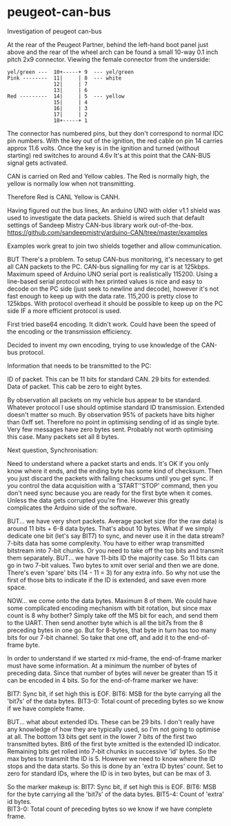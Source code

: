# peugeot-can-bus
Investigation of peugeot can-bus

At the rear of the Peugeot Partner, behind the left-hand boot panel just above and the rear of the wheel arch can be found a small 10-way 0.1 inch pitch 2x9 connector.
Viewing the female connector from the underside:

```
yel/green ---  10+-----+ 9  --- yel/green
Pink --------  11|     | 8  --- white
               12|     | 7
               13|     | 6
Red ---------  14|     | 5  --- yellow
               15|     | 4
               16|     | 3
               17|     | 2
               18+-----+ 1
```
   
The connector has numbered pins, but they don't correspond to normal IDC pin numbers.
With the key out of the ignition, the red cable on pin 14 carries approx 11.6 volts.
Once the key is in the ignition and turned (without starting) red switches to around 4.6v
It's at this point that the CAN-BUS signal gets activated.

CAN is carried on Red and Yellow cables.   The Red is normally high, the yellow is normally low when not transmitting.

Therefore Red is CANL
Yellow is CANH.

Having figured out the bus lines, An arduino UNO with older v1.1 shield was used to investigate the data packets.  Shield is wired such that 
default settings of Sandeep Mistry CAN-bus library work out-of-the-box.
https://github.com/sandeepmistry/arduino-CAN/tree/master/examples

Examples work great to join two shields together and allow communication.

BUT There's a problem.  To setup CAN-bus monitoring, it's necessary to get all CAN packets to the PC.  CAN-bus signalling for my car is 
at 125kbps.  Maximum speed of Arduino UNO serial port is realistically 115200.
Using a line-based serial protocol with hex printed values is nice and easy to decode on the PC side (just seek to newline and decode),
however it's not fast enough to keep up with the data rate.   115,200 is pretty close to 125kbps.  With protocol overhead it should be
possible to keep up on the PC side IF a more efficient protocol is used.

First tried base64 encoding.  It didn't work.  Could have been the speed of the encoding or the transmission efficiency.

Decided to invent my own encoding, trying to use knowledge of the CAN-bus protocol.


Information that needs to be transmitted to the PC:

ID of packet.  This can be 11 bits for standard CAN.  29 bits for extended.
Data of packet.  This cab be zero to eight bytes.

By observation all packets on my vehicle bus appear to be standard.  Whatever protocol I use should optimise standard ID transmission.
Extended doesn't matter so much.
By observation 95% of packets have bits higher than 0xff set.  Therefore no point in optimising sending of id as single byte.
Very few messages have zero bytes sent.  Probably not worth optimising this case.
Many packets set all 8 bytes.


Next question, Synchronisation:

Need to understand where a packet starts and ends.  It's OK if you only know where it ends, and the ending byte has some kind of checksum.
Then you just discard the packets with failing checksums until you get sync.
If you control the data acquisition with a 'START''STOP' command, then you don't need sync because you are ready for the first byte when it 
comes.  Unless the data gets corrupted you're fine.  However this greatly complicates the Arduino side of the software.

BUT... we have very short packets.  Average packet size (for the raw data) is around 11 bits + 6-8 data bytes.  That's about 10 bytes.
What if we simply dedicate one bit (let's say BIT7) to sync, and never use it in the data stream?  7-bits data has some complexity.  You 
have to either wrap transmitted bitstream into 7-bit chunks.  Or you need to take off the top bits and transmit them separately.
BUT... we have 11-bits ID the majority case.  So 11 bits can go in two 7-bit values.  Two bytes to xmit over serial and then we are done.
There's even 'spare' bits (14 - 11 = 3) for any extra info.  So why not use the first of those bits to indicate if the ID is extended, 
and save even more space.

NOW... we come onto the data bytes.  Maximum 8 of them.  We could have some complicated encoding mechanism with bit rotation, but since
max count is 8 why bother?  Simply take off the MS bit for each, and send them to the UART.  Then send another byte which is all the 
bit7s from the 8 preceding bytes in one go.   But for 8-bytes, that byte in turn has too many bits for our 7-bit channel.  So take that 
one off, and add it to the end-of-frame byte.

In order to understand if we started rx mid-frame, the end-of-frame marker must have some information.  At a minimum the number of bytes of 
preceding data.  Since that number of bytes will never be greater than 15 it can be encoded in 4 bits.  So for the end-of-frame marker we
have:

BIT7: Sync bit, if set high this is EOF.
BIT6: MSB for the byte carrying all the 'bit7s' of the data bytes.
BIT3-0: Total count of preceding bytes so we know if we have complete frame.

BUT... what about extended IDs.  These can be 29 bits.  I don't really have any knowledge of how they are typically used, so I'm not going to
optimise at all.  The bottom 13 bits get sent in the lower 7 bits of the first two transmitted bytes.  Bit6 of the first byte xmitted is
the extended ID indicator.  Remaining bits get rolled into 7-bit chunks in successive 'id' bytes.  So the max bytes to transmit the ID is 5.
However we need to know where the ID stops and the data starts.  So this is done by an 'extra ID bytes' count.  Set to zero for standard
IDs, where the ID is in two bytes, but can be max of 3.

So the marker makeup is:
BIT7: Sync bit, if set high this is EOF.
BIT6: MSB for the byte carrying all the 'bit7s' of the data bytes.
BIT5-4: Count of 'extra' id bytes.   
BIT3-0: Total count of preceding bytes so we know if we have complete frame.

